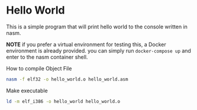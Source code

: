 # Hello World

This is a simple program that will print hello world to the console written in nasm.

**NOTE** if you prefer a virtual environment for testing this, a Docker environment is already provided. you can simply run `docker-compose up`
and enter to the nasm container shell.

How to compile Object File

```bash
nasm -f elf32 -o hello_world.o hello_world.asm
```

Make executable

```bash
ld -m elf_i386 -o hello_world hello_world.o
```